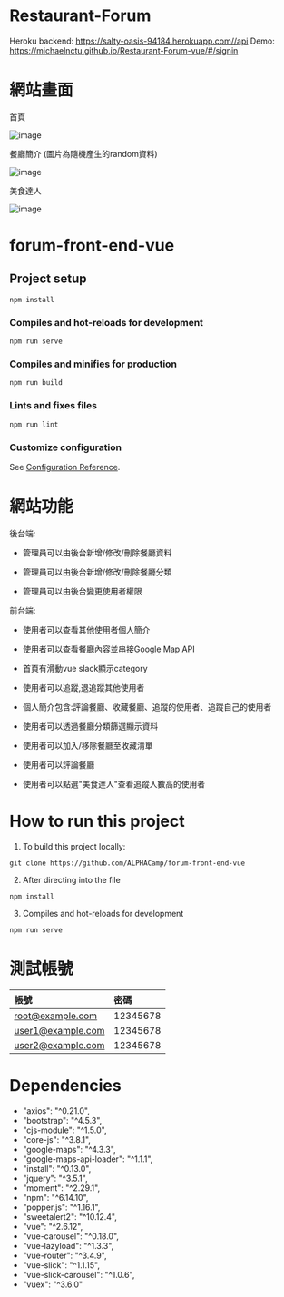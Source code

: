 # Restaurant-Forum

Heroku backend: https://salty-oasis-94184.herokuapp.com//api
Demo: https://michaelnctu.github.io/Restaurant-Forum-vue/#/signin

# 網站畫面

首頁

![image](https://user-images.githubusercontent.com/65526955/103441801-46fbbc00-4c8b-11eb-902d-9ca7d6f2969a.png)

餐廳簡介 (圖片為隨機產生的random資料)

![image](https://user-images.githubusercontent.com/65526955/103442110-3d278800-4c8e-11eb-8dbd-0365c8317036.png)

美食達人

![image](https://user-images.githubusercontent.com/65526955/103442135-77912500-4c8e-11eb-87cb-bf0fe6f6ba30.png)

# forum-front-end-vue

## Project setup
```
npm install
```

### Compiles and hot-reloads for development
```
npm run serve
```

### Compiles and minifies for production
```
npm run build
```

### Lints and fixes files
```
npm run lint
```

### Customize configuration
See [Configuration Reference](https://cli.vuejs.org/config/).

# 網站功能

後台端: 

+ 管理員可以由後台新增/修改/刪除餐廳資料

+ 管理員可以由後台新增/修改/刪除餐廳分類

+ 管理員可以由後台變更使用者權限

前台端: 


+ 使用者可以查看其他使用者個人簡介

+ 使用者可以查看餐廳內容並串接Google Map API

+ 首頁有滑動vue slack顯示category

+ 使用者可以追蹤,退追蹤其他使用者

+ 個人簡介包含:評論餐廳、收藏餐廳、追蹤的使用者、追蹤自己的使用者

+ 使用者可以透過餐廳分類篩選顯示資料

+ 使用者可以加入/移除餐廳至收藏清單

+ 使用者可以評論餐廳

+ 使用者可以點選"美食達人"查看追蹤人數高的使用者

# How to run this project
1. To build this project locally:
```
git clone https://github.com/ALPHACamp/forum-front-end-vue

```
2. After directing into the file
```
npm install
```
3. Compiles and hot-reloads for development
```
npm run serve
```


# 測試帳號
| 帳號 | 密碼 |
| :------------- | :------------- |
| root@example.com | 12345678  |
| user1@example.com | 12345678  |
| user2@example.com	| 12345678  |


# Dependencies

+ "axios": "^0.21.0",
+ "bootstrap": "^4.5.3",
+ "cjs-module": "^1.5.0",
+ "core-js": "^3.8.1",
+ "google-maps": "^4.3.3",
+ "google-maps-api-loader": "^1.1.1",
+ "install": "^0.13.0",
+ "jquery": "^3.5.1",
+ "moment": "^2.29.1",
+ "npm": "^6.14.10",
+ "popper.js": "^1.16.1",
+ "sweetalert2": "^10.12.4",
+ "vue": "^2.6.12",
+ "vue-carousel": "^0.18.0",
+ "vue-lazyload": "^1.3.3",
+ "vue-router": "^3.4.9",
+ "vue-slick": "^1.1.15",
+ "vue-slick-carousel": "^1.0.6",
+ "vuex": "^3.6.0"

